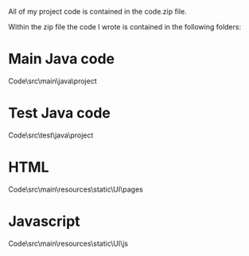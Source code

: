 All of my project code is contained in the code.zip file.

Within the zip file the code I wrote is contained in the following folders:

# Main Java code
Code\src\main\java\project

# Test Java code
Code\src\test\java\project

# HTML

Code\src\main\resources\static\UI\pages

# Javascript

Code\src\main\resources\static\UI\js
